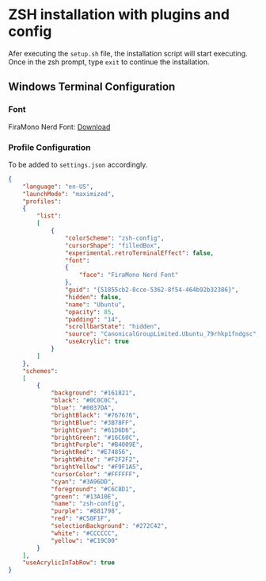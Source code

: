 # ZSH installation with plugins and config
Afer executing the `setup.sh` file, the installation script will start executing.
Once in the zsh prompt, type `exit` to continue the installation.

## Windows Terminal Configuration
### Font
FiraMono Nerd Font: [Download](https://github.com/ryanoasis/nerd-fonts/releases/download/v2.1.0/FiraMono.zip)

### Profile Configuration
To be added to `settings.json` accordingly.
```json
{
    "language": "en-US",
    "launchMode": "maximized",
    "profiles": 
    {
        "list": 
        [
            {
                "colorScheme": "zsh-config",
                "cursorShape": "filledBox",
                "experimental.retroTerminalEffect": false,
                "font": 
                {
                    "face": "FiraMono Nerd Font"
                },
                "guid": "{51855cb2-8cce-5362-8f54-464b92b32386}",
                "hidden": false,
                "name": "Ubuntu",
                "opacity": 85,
                "padding": "14",
                "scrollbarState": "hidden",
                "source": "CanonicalGroupLimited.Ubuntu_79rhkp1fndgsc",
                "useAcrylic": true
            }
        ]
    },
    "schemes": 
    [
        {
            "background": "#161821",
            "black": "#0C0C0C",
            "blue": "#0037DA",
            "brightBlack": "#767676",
            "brightBlue": "#3B78FF",
            "brightCyan": "#61D6D6",
            "brightGreen": "#16C60C",
            "brightPurple": "#B4009E",
            "brightRed": "#E74856",
            "brightWhite": "#F2F2F2",
            "brightYellow": "#F9F1A5",
            "cursorColor": "#FFFFFF",
            "cyan": "#3A96DD",
            "foreground": "#C6C8D1",
            "green": "#13A10E",
            "name": "zsh-config",
            "purple": "#881798",
            "red": "#C50F1F",
            "selectionBackground": "#272C42",
            "white": "#CCCCCC",
            "yellow": "#C19C00"
        }
    ],
    "useAcrylicInTabRow": true
}
```

